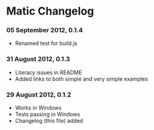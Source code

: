 # Matic Changelog

### 05 September 2012, 0.1.4
* Renamed test for build.js 

### 31 August 2012, 0.1.3
* Literacy issues in README
* Added links to both simple and very simple examples

### 29 August 2012, 0.1.2
* Works in Windows
* Tests passing in Windows
* Changelog (this file) added